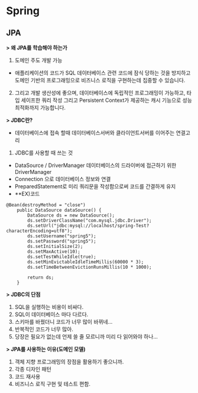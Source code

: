 Spring
=============

## JPA

**> 왜 JPA를 학습해야 하는가**
1. 도메인 주도 개발 가능
* 애플리케이션의 코드가 SQL 데이터베이스 관련 코드에 잠식 당하는 것을
방지하고 도메인 기반의 프로그래밍으로 비즈니스 로직을 구현하는데 집중할
수 있습니다.

2. 그리고 개발 생산성에 좋으며, 데이터베이스에 독립적인 프로그래밍이 가능하고, 타입
세이프한 쿼리 작성 그리고 Persistent Context가 제공하는 캐시 기능으로 성능
최적화까지 가능합니다.

**> JDBC란?**
* 데이터베이스에 접속 할때 데이터베이스서버와 클라이언트서버를 이어주는 연결고리
1. JDBC를 사용할 때 쓰는 것
* DataSource / DriverManager 데이터베이스의 드라이버에 접근하기 위한 DriverManager
* Connection 으로 데이터베이스 정보와 연결
* PreparedStatement로 미리 쿼리문을 작성함으로써 코드를 간결하게 유지
* **EX)코드
```
@Bean(destroyMethod = "close")
	public DataSource dataSource() {
		DataSource ds = new DataSource();
		ds.setDriverClassName("com.mysql.jdbc.Driver");
		ds.setUrl("jdbc:mysql://localhost/spring-Test?characterEncoding=utf8");
		ds.setUsername("spring5");
		ds.setPassword("spring5");
		ds.setInitialSize(2);
		ds.setMaxActive(10);
		ds.setTestWhileIdle(true);
		ds.setMinEvictableIdleTimeMillis(60000 * 3);
		ds.setTimeBetweenEvictionRunsMillis(10 * 1000);
		
		return ds;
	}
  ```
**> JDBC의 단점**
1. SQL을 실행하는 비용이 비싸다.
2. SQL이 데이터베이스 마다 다르다.
3. 스키마를 바꿨더니 코드가 너무 많이 바뀌네...
4. 반복적인 코드가 너무 많아.
5. 당장은 필요가 없는데 언제 쓸 줄 모르니까 미리 다 읽어와야 하나...

**> JPA를 사용하는 이유(도메인 모델)**
1. 객체 지향 프로그래밍의 장점을 활용하기 좋으니까.
2. 각종 디자인 패턴
3. 코드 재사용
4. 비즈니스 로직 구현 및 테스트 편함.

